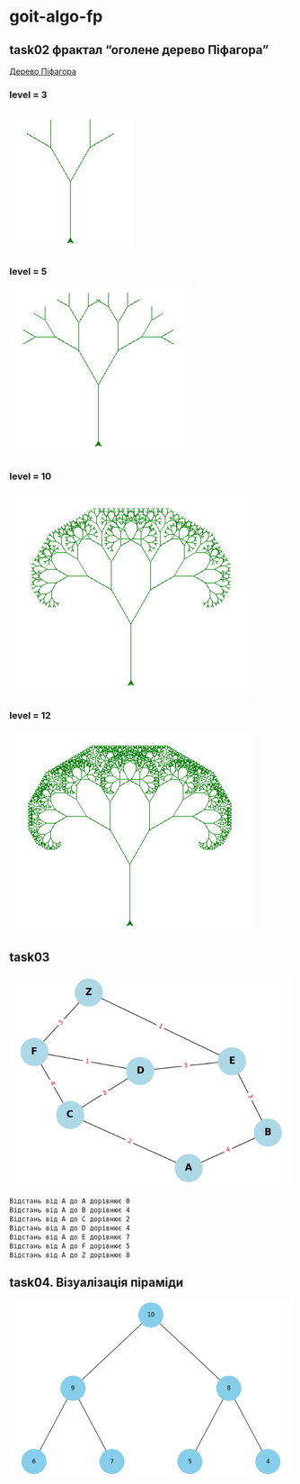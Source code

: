 # goit-algo-fp

## task02 фрактал “оголене дерево Піфагора”

[Дерево Піфагора](https://uk.wikipedia.org/wiki/%D0%94%D0%B5%D1%80%D0%B5%D0%B2%D0%BE_%D0%9F%D1%96%D1%84%D0%B0%D0%B3%D0%BE%D1%80%D0%B0)

### level = 3

![ptree03.png](img/ptree03.png)

### level = 5

![ptree03.png](img/ptree05.png)

### level = 10

![ptree03.png](img/ptree10.png)

### level = 12

![ptree03.png](img/ptree12.png)

## task03

![graph](img/task03graph.png)

```
Відстань від A до A дорівнює 0
Відстань від A до B дорівнює 4
Відстань від A до C дорівнює 2
Відстань від A до D дорівнює 4
Відстань від A до E дорівнює 7
Відстань від A до F дорівнює 5
Відстань від A до Z дорівнює 8

```

## task04. Візуалізація піраміди

![graph](img/task04.png)
